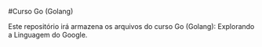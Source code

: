 #Curso Go (Golang)

Este repositório irá armazena os arquivos do curso Go (Golang): Explorando a Linguagem do Google.
